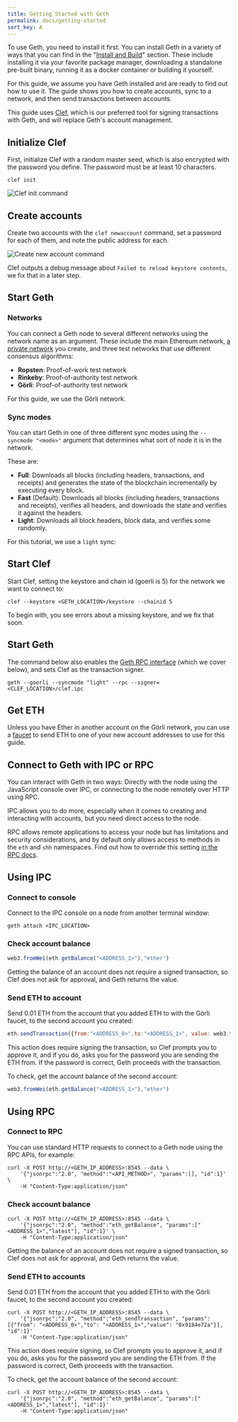 ```yaml
---
title: Getting Started with Geth
permalink: docs/getting-started
sort_key: A
---
```


To use Geth, you need to install it first. You can install Geth in a variety
of ways that you can find in the "[Install and Build](install-and-build/installing-geth)" section.
These include installing it via your favorite package manager, downloading a
standalone pre-built binary, running it as a docker container or building it yourself.

For this guide, we assume you have Geth installed and are ready to find out how to use it.
The guide shows you how to create accounts, sync to a network, and then send transactions
between accounts.

This guide uses [Clef](clef/tutorial), which is our preferred tool for signing transactions with Geth,
and will replace Geth's account management.

## Initialize Clef

First, initialize Clef with a random master seed, which is also encrypted with the password you define.
The password must be at least 10 characters.

```shell
clef init
```

![Clef init command](../../static/images/clef-init.gif)

## Create accounts

Create two accounts with the `clef newaccount` command,
set a password for each of them, and note the public address for each.

![Create new account command](../../static/images/clef-account-new.gif)

Clef outputs a debug message about `Failed to reload keystore contents`, we fix that in a later step.

## Start Geth

### Networks

You can connect a Geth node to several different networks using the network name as an argument.
These include the main Ethereum network, [a private network](getting-started/private-net) you create,
and three test networks that use different consensus algorithms:

-   **Ropsten**: Proof-of-work test network
-   **Rinkeby**: Proof-of-authority test network
-   **Görli**: Proof-of-authority test network

For this guide, we use the Görli network.

### Sync modes

You can start Geth in one of three different sync modes using the `--syncmode "<mode>"`
argument that determines what sort of node it is in the network.

These are:

-   **Full**: Downloads all blocks (including headers, transactions, and receipts) and
    generates the state of the blockchain incrementally by executing every block.
-   **Fast** (Default): Downloads all blocks (including headers, transactions and
    receipts), verifies all headers, and downloads the state and verifies it against the
    headers.
-   **Light**: Downloads all block headers, block data, and verifies some randomly.

For this tutorial, we use a `light` sync:

## Start Clef

Start Clef, setting the keystore and chain id (goerli is 5) for the network we want to connect to:

```shell
clef --keystore <GETH_LOCATION>/keystore --chainid 5
```

To begin with, you see errors about a missing keystore, and we fix that soon.

## Start Geth

The command below also enables the [Geth RPC interface](clef/tutorial)
(which we cover below), and sets Clef as the transaction signer.

```shell
geth --goerli --syncmode "light" --rpc --signer=<CLEF_LOCATION>/clef.ipc
```

## Get ETH

Unless you have Ether in another account on the Görli network, you can use a
[faucet](https://goerli-faucet.slock.it/) to send ETH to one of your new account addresses to use for this guide.

## Connect to Geth with IPC or RPC

You can interact with Geth in two ways: Directly with the node using the JavaScript
console over IPC, or connecting to the node remotely over HTTP using RPC.

IPC allows you to do more, especially when it comes to creating and interacting
with accounts, but you need direct access to the node.

RPC allows remote applications to access your node but has limitations and security
considerations, and by default only allows access to methods in the `eth` and `shh`
namespaces. Find out how to override this setting [in the RPC docs](rpc/server#http-server).

## Using IPC

### Connect to console

Connect to the IPC console on a node from another terminal window:

```shell
geth attach <IPC_LOCATION>
```

### Check account balance

```javascript
web3.fromWei(eth.getBalance("<ADDRESS_1>"),"ether")
```

Getting the balance of an account does not require a signed transaction,
so Clef does not ask for approval, and Geth returns the value.

### Send ETH to account

Send 0.01 ETH from the account that you added ETH to with the Görli faucet,
to the second account you created:

```javascript
eth.sendTransaction({from:"<ADDRESS_0>",to:"<ADDRESS_1>", value: web3.toWei(0.01,"ether")})
```

This action does require signing the transaction, so Clef prompts you to approve it, and
if you do, asks you for the password you are sending the ETH from. If the password is
correct, Geth proceeds with the transaction.

To check, get the account balance of the second account:

```javascript
web3.fromWei(eth.getBalance("<ADDRESS_1>"),"ether")
```

## Using RPC

### Connect to RPC

You can use standard HTTP requests to connect to a Geth node using the RPC APIs, for example:

```shell
curl -X POST http://<GETH_IP_ADDRESS>:8545 --data \
    '{"jsonrpc":"2.0", "method":"<API_METHOD>", "params":[], "id":1}' \
    -H "Content-Type:application/json"
```

### Check account balance

```shell
curl -X POST http://<GETH_IP_ADDRESS>:8545 --data \
    '{"jsonrpc":"2.0", "method":"eth_getBalance", "params":["<ADDRESS_1>","latest"], "id":1}' \
    -H "Content-Type:application/json"
```

Getting the balance of an account does not require a signed transaction,
so Clef does not ask for approval, and Geth returns the value.

### Send ETH to accounts

Send 0.01 ETH from the account that you added ETH to with the Görli faucet, to the second account you created:

```shell
curl -X POST http://<GETH_IP_ADDRESS>:8545 --data \
    '{"jsonrpc":"2.0", "method":"eth_sendTransaction", "params":[{"from": "<ADDRESS_0>","to": "<ADDRESS_1>","value": "0x9184e72a"}], "id":1}'
    -H "Content-Type:application/json"
```

This action does require signing, so Clef prompts you to approve it, and if you do,
asks you for the password you are sending the ETH from. If the password is correct,
Geth proceeds with the transaction.

To check, get the account balance of the second account:

```shell
curl -X POST http://<GETH_IP_ADDRESS>:8545 --data \
    '{"jsonrpc":"2.0", "method":"eth_getBalance", "params":["<ADDRESS_1>","latest"], "id":1}'
    -H "Content-Type:application/json"
```

